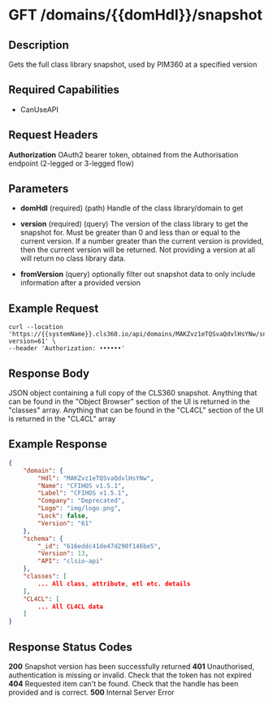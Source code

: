 # GFT /domains/{{domHdl}}/snapshot

## Description
Gets the full class library snapshot, used by PIM360 at a specified version

## Required Capabilities
* CanUseAPI

## Request Headers

**Authorization** OAuth2 bearer token, obtained from the Authorisation endpoint (2-legged or 3-legged flow)

## Parameters
* **domHdl** (required) (path) Handle of the class library/domain to get

* **version** (required) (query) The version of the class library to get the snapshot for. Must be greater than 0 and less than or equal to the current version. If a number greater than the current version is provided, then the current version will be returned. Not providing a version at all will return no class library data.

* **fromVersion** (query) optionally filter out snapshot data to only include information after a provided version


## Example Request
```
curl --location 'https://{{systemName}}.cls360.io/api/domains/MAKZvz1eTQSvaQdvlHsYNw/snapshot?version=61' \
--header 'Authorization: ••••••'
```

## Response Body
JSON object containing a full copy of the CLS360 snapshot. Anything that can be found in the "Object Browser" section of the UI is returned in the "classes" array. Anything that can be found in the "CL4CL" section of the UI is returned in the "CL4CL" array

## Example Response
```JSON
{
    "domain": {
        "Hdl": "MAKZvz1eTQSvaQdvlHsYNw",
        "Name": "CFIHOS v1.5.1",
        "Label": "CFIHOS v1.5.1",
        "Company": "Deprecated",
        "Logo": "img/logo.png",
        "Lock": false,
        "Version": "61"
    },
    "schema": {
        "_id": "616eddc41de47d290f146be5",
        "Version": 13,
        "API": "clsio-api"
    },
    "classes": [
        ... All class, attribute, etl etc. details
    ],
    "CL4CL": [
        ... All CL4CL data
    ]
}
```

## Response Status Codes
**200** Snapshot version has been successfully returned
**401** Unauthorised, authentication is missing or invalid. Check that the token has not expired
**404** Requested item can't be found. Check that the handle has been provided and is correct.
**500** Internal Server Error


